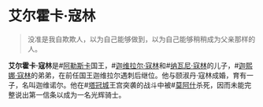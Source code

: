 # 艾尔霍卡·寇林

> 没准是我自欺欺人，以为自己能够做到，以为自己能够稍稍成为父亲那样的人。

**艾尔霍卡·寇林**是#[阿勒斯卡](locations/alethkar)国王，#[迦维拉尔·寇林](characters/gavilar)和#[纳瓦尼·寇林](characters/navani)的儿子，#[迦熙娜·寇林](characters/jasnah)的弟弟，在前任国王迦维拉尔遇刺后继位。他与颐淑丹·寇林成婚，育有一子，名叫迦维诺尔。他在#[塔冠城](locations/kholinar)王宫突袭的战斗中被#[莫阿什](characters/moash)杀死，因而未能完整说出第一信条以成为一名光辉骑士。
